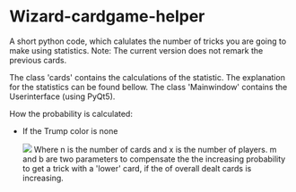 # Wizard-cardgame-helper
A short python code, which calulates the number of tricks you are going to make using statistics. 
Note: The current version does not remark the previous cards.

The class 'cards' contains the calculations of the statistic. The explanation for the statistics can be found bellow.
The class 'Mainwindow' contains the Userinterface (using PyQt5).

How the probability is calculated:
- If the Trump color is none

  <img src="https://render.githubusercontent.com/render/math?math=P=\biggl(\product_{i=0}^{17-n}\frac{42-i-n}{59-i}\biggr) %2B m(n\cdot x) %2B b">
  Where n is the number of cards and x is the number of players. m and b are two parameters to compensate the the increasing probability to get a trick with a 'lower' card, 
  if the of overall dealt cards is increasing.

